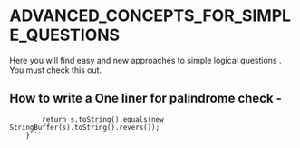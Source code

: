 # ADVANCED_CONCEPTS_FOR_SIMPLE_QUESTIONS
Here you will find easy and new approaches to simple logical questions . You must check this out.

## How to write a One liner for palindrome check - 
```boolean isPalindrome(StringBuffer s){
        return s.toString().equals(new StringBuffer(s).toString().revers());
    }```
